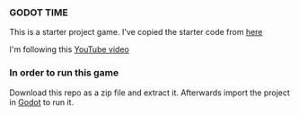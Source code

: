 ### GODOT TIME
This is a starter project game. I've copied the starter code from [here](https://github.com/GDQuest/godot-getting-started-2021/releases/tag/0.3.0)

I'm following this [YouTube video](https://www.youtube.com/watch?v=WEt2JHEe-do)

### In order to run this game
Download this repo as a zip file and extract it. Afterwards import the project in [Godot](https://godotengine.org/) to run it.